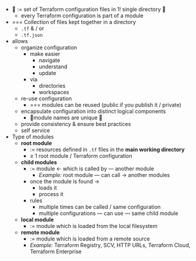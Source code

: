 - 👀 := set of Terraform configuration files in 1! single directory 👀
    - every Terraform configuration is part of a module
- === Collection of files kept together in a directory
  - `.tf` & / or
  - `.tf.json`
- allows
  - organize configuration
    - make easier
      - navigate
      - understand
      - update
    - via
      - directories
      - workspaces
  - re-use configuration
    - === modules can be reused (public if you publish it / private)
  - encapsulate configuration into distinct logical components
    - 👀module names are unique 👀
  - provide consistency & ensure best practices
  - self service
- Type of modules
  - **root module**
    - := resources defined in `.tf` files in the **main working directory**
    - ≥ 1 root module / Terraform configuration
  - **child modules**
    - := module ← which is called by — another module
      - *Example:* root module — can call → another modules
    - once the module is found →
      - loads it
      - process it
    - rules
      - multiple times can be called / same configuration
      - multiple configurations — can use — same child module
  - **local module**
    - := module which is loaded from the local filesystem
  - **remote module**
    - := module which is loaded from a remote source
    - *Example:* Terraform Registry, SCV, HTTP URLs, Terraform Cloud, Terraform Enterprise